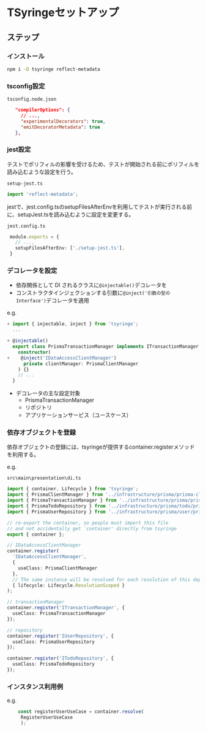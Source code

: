# TSyringeセットアップ

## ステップ

### インストール

```sh
npm i -D tsyringe reflect-metadata
```

### tsconfig設定

`tsconfig.node.json`

```json
   "compilerOptions": {
     // ...,
     "experimentalDecorators": true,
     "emitDecoratorMetadata": true
   },
```

### jest設定

テストでポリフィルの影響を受けるため、テストが開始される前にポリフィルを読み込むような設定を行う。  

`setup-jest.ts`

```ts
import 'reflect-metadata';
```

jestで、jest.config.tsのsetupFilesAfterEnvを利用してテストが実行される前に、setupJest.tsを読み込むように設定を変更する。  

`jest.config.ts`

```ts
 module.exports = {
   // ...,
   setupFilesAfterEnv: ['./setup-jest.ts'],
 }
```

### デコレータを設定

- 依存関係として DI されるクラスに`@injectable()`デコレータを
- コンストラクタインジェクションする引数に`@inject('引数の型のInterface')`デコレータを適用

e.g.  

```ts
+ import { injectable, inject } from 'tsyringe';
  ...

+ @injectable()
  export class PrismaTransactionManager implements ITransactionManager {
    constructor(
+    @inject('IDataAccessClientManager')
      private clientManager: PrismaClientManager
    ) {}
    // ...
  }
```

- デコレータの主な設定対象
  - PrismaTransactionManager
  - リポジトリ
  - アプリケーションサービス（ユースケース）

### 依存オブジェクトを登録

依存オブジェクトの登録には、tsyringeが提供するcontainer.registerメソッドを利用する。  

e.g.  

`src\main\presentation\di.ts`

```ts
import { container, Lifecycle } from 'tsyringe';
import { PrismaClientManager } from '../infrastructure/prisma/prisma-client-manager';
import { PrismaTransactionManager } from '../infrastructure/prisma/prisma-transaction-manager';
import { PrismaTodoRepository } from '../infrastructure/prisma/todo/prisma-todo-repository';
import { PrismaUserRepository } from '../infrastructure/prisma/user/prisma-user-repository';

// re-export the container, so people must import this file
// and not accidentally get `container' directly from tsyringe
export { container };

// IDataAccessClientManager
container.register(
  'IDataAccessClientManager',
  {
    useClass: PrismaClientManager
  },
  // The same instance will be resolved for each resolution of this dependency during a single resolution chain
  { lifecycle: Lifecycle.ResolutionScoped }
);

// transactionManager
container.register('ITransactionManager', {
  useClass: PrismaTransactionManager
});

// repository
container.register('IUserRepository', {
  useClass: PrismaUserRepository
});

container.register('ITodoRepository', {
  useClass: PrismaTodoRepository
});
```

### インスタンス利用例

e.g.  

```ts
    const registerUserUseCase = container.resolve(
     RegisterUserUseCase
     );
```
